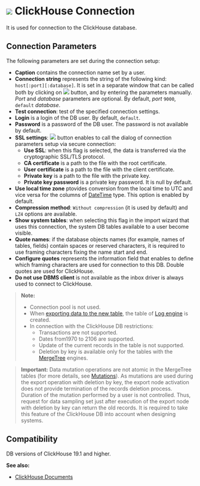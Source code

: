 # ![ ](../../../images/icons/data-sources/db-clickhouse_default.svg) ClickHouse Connection

It is used for connection to the ClickHouse database.

## Connection Parameters

The following parameters are set during the connection setup:

* **Caption** contains the connection name set by a user.
* **Connection string** represents the string of the following kind: `host[:port][:database]`. It is set in a separate window that can be called both by clicking on ![ ](../../../images/extjs-theme/form/open-trigger/open-trigger_default.svg) button, and by entering the parameters manually. *Port* and *database* parameters are optional. By default, *port* `9000`, `default` *database*.
* **Test connection**: test of the specified connection settings.
* **Login** is a login of the DB user. By default, `default`.
* **Password** is a password of the DB user. The password is not available by default.
* **SSL settings**: ![ ](../../../images/extjs-theme/form/open-trigger/open-trigger_default.svg) button enables to call the dialog of connection parameters setup via secure connection:
   * **Use SSL**: when this flag is selected, the data is transferred via the cryptographic SSL/TLS protocol.
   * **CA certificate** is a path to the file with the root certificate.
   * **User certificate** is a path to the file with the client certificate.
   * **Private key** is a path to the file with the private key.
   * **Private key password** is a private key password. It is null by default.
* **Use local time zone** ptovides conversion from the local time to UTC and vice versa for the columns of [DateTime](https://clickhouse.tech/docs/ru/sql_reference/data_types/datetime/) type. This option is enabled by default.
* **Compression method**: `Without compression` (it is used by default) and `LZ4` options are available.
* **Show system tables**: when selecting this flag in the import wizard that uses this connection, the system DB tables available to a user become visible.
* **Quote names**: if the database objects names (for example, names of tables, fields) contain spaces or reserved characters, it is required to use framing characters fixing the name start and end.
* **Configure quotes** represents the information field that enables to define which framing characters are used for connection to this DB. Double quotes are used for ClickHouse.
* **Do not use DBMS client** is not available as the inbox driver is always used to connect to ClickHouse.

> **Note:**
> * Connection pool is not used.
> * When [exporting data to the new table](../../export/database/new-table-design.md), the table of [Log engine](https://clickhouse.tech/docs/ru/engines/table_engines/log_family/log/) is created.
> * In connection with the ClickHouse DB restrictions:
>    * Transactions are not supported.
>    * Dates from1970 to 2106 are supported.
>    * Update of the current records in the table is not supported.
>    * Deletion by key is available only for the tables with the [MergeTree](https://clickhouse.tech/docs/ru/engines/table_engines/#mergetree) engines.

> **Important:** Data mutation operations are not atomic in the MergeTree tables (for more details, see [Mutations](https://clickhouse.tech/docs/ru/sql_reference/statements/alter/#alter-mutations)). As mutations are used during the export operation with deletion by key, the export node activation does not provide termination of the records deletion process. Duration of the mutation performed by a user is not controlled. Thus, request for data sampling set just after execution of the export node with deletion by key can return the old records.
> It is required to take this feature of the ClickHouse DB into account when designing systems.

## Compatibility

DB versions of ClickHouse 19.1 and higher.

**See also:**
* [ClickHouse Documents](https://clickhouse.tech/docs/ru/)